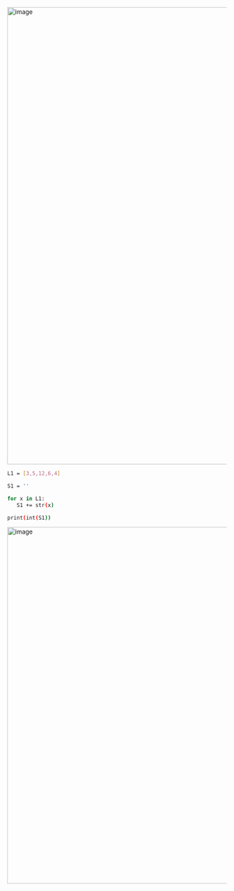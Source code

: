 <img width="1050" alt="image" src="https://github.com/user-attachments/assets/713a4683-5491-4220-b691-5d012db24d6a" />

```sh
L1 = [3,5,12,6,4]

S1 = ''

for x in L1:
   S1 += str(x)

print(int(S1))
```

<img width="819" alt="image" src="https://github.com/user-attachments/assets/a0a03adc-4200-4847-90e5-f93396c7832b" />
